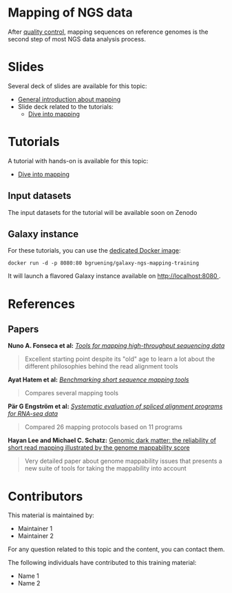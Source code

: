 Mapping of NGS data
===================

After [quality control](../NGS-QC/README.md), mapping sequences on reference genomes is the second step of most NGS data analysis process.

# Slides

Several deck of slides are available for this topic:

- [General introduction about mapping](http://bgruening.github.io/training-material/NGS-mapping/slides/)
- Slide deck related to the tutorials:
    - [Dive into mapping](http://bgruening.github.io/training-material/NGS-mapping/slides/dive_into_mapping.html)

# Tutorials

A tutorial with hands-on is available for this topic:

- [Dive into mapping](tutorials/dive_into_mapping.md)

## Input datasets

The input datasets for the tutorial will be available soon on Zenodo

## Galaxy instance

For these tutorials, you can use the [dedicated Docker image](docker/README.md):

```
docker run -d -p 8080:80 bgruening/galaxy-ngs-mapping-training
```

It will launch a flavored Galaxy instance available on
[http://localhost:8080 ](http://localhost:8080).

# References

## Papers

**Nuno A. Fonseca et al:** [*Tools for mapping high-throughput sequencing data*](http://bioinformatics.oxfordjournals.org/content/28/24/3169.full)

> Excellent starting point despite its "old" age to learn a lot about the different philosophies behind the read alignment tools

**Ayat Hatem et al:** [*Benchmarking short sequence mapping tools*](http://bmcbioinformatics.biomedcentral.com/articles/10.1186/1471-2105-14-184)

> Compares several mapping tools

**Pär G Engström et al:** [*Systematic evaluation of spliced alignment programs for RNA-seq data*](http://www.nature.com/nmeth/journal/v10/n12/full/nmeth.2722.html)

> Compared 26 mapping protocols based on 11 programs

**Hayan Lee and Michael C. Schatz:** [Genomic dark matter: the reliability of short read mapping illustrated by the genome mappability score](http://bioinformatics.oxfordjournals.org/content/28/16/2097.short)

> Very detailed paper about genome mappability issues that presents a new suite of tools for taking the mappability into account

# Contributors

This material is maintained by:

- Maintainer 1
- Maintainer 2

For any question related to this topic and the content, you can contact them.

The following individuals have contributed to this training material:

- Name 1
- Name 2
